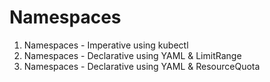 # Namespaces

1. Namespaces - Imperative using kubectl
2. Namespaces - Declarative using YAML & LimitRange
3. Namespaces - Declarative using YAML & ResourceQuota